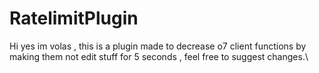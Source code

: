 # RatelimitPlugin
Hi yes im volas , this is a plugin made to decrease o7 client functions by making them not edit stuff for 5 seconds , feel free to suggest changes.\
